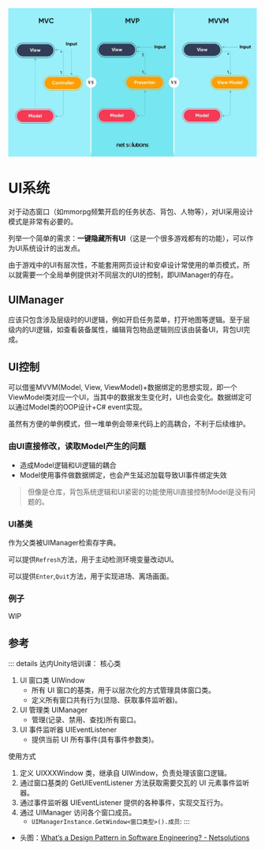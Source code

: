 
<img src="../img/uisystem-1.jpg">

# UI系统

对于动态窗口（如mmorpg频繁开启的任务状态、背包、人物等），对UI采用设计模式是非常有必要的。

列举一个简单的需求：**一键隐藏所有UI**（这是一个很多游戏都有的功能），可以作为UI系统设计的出发点。

由于游戏中的UI有层次性，不能套用网页设计和安卓设计常使用的单页模式，所以就需要一个全局单例提供对不同层次的UI的控制，即UIManager的存在。

## UIManager

应该只包含涉及层级时的UI逻辑，例如开启任务菜单，打开地图等逻辑。至于层级内的UI逻辑，如查看装备属性，编辑背包物品逻辑则应该由装备UI，背包UI完成。

## UI控制

可以借鉴MVVM(Model, View, ViewModel)+数据绑定的思想实现，即一个ViewModel类对应一个UI，当其中的数据发生变化时，UI也会变化。数据绑定可以通过Model类的OOP设计+C# event实现。

虽然有方便的单例模式，但一堆单例会带来代码上的高耦合，不利于后续维护。

### 由UI直接修改，读取Model产生的问题

- 造成Model逻辑和UI逻辑的耦合
- Model使用事件做数据绑定，也会产生延迟加载导致UI事件绑定失效

> 但像是仓库，背包系统逻辑和UI紧密的功能使用UI直接控制Model是没有问题的。

### UI基类

作为父类被UIManager检索存字典。

可以提供`Refresh`方法，用于主动检测环境变量改动UI。

可以提供`Enter`,`Quit`方法，用于实现进场、离场画面。

### 例子

WIP


## 参考

::: details 达内Unity培训课：
核心类
1. Ul 窗口类 UIWindow 
    - 所有 UI 窗口的基类，用于以层次化的方式管理具体窗口类。
    - 定义所有窗口共有行为(显隐、获取事件监听器)。
2. UI 管理类 UIManager
    - 管理(记录、禁用、查找)所有窗口。
3. UI 事件监听器 UIEventListener
    - 提供当前 UI 所有事件(具有事件参数类)。

使用方式
1. 定义 UIXXXWindow 类，继承自 UIWindow，负责处理该窗口逻辑。
2. 通过窗口基类的 GetUIEventListener 方法获取需要交瓦的 UI 元素事件监听器。
3. 通过事件监听器 UIEventListener 提供的各种事件，实现交互行为。
4. 通过 UIManager 访问各个窗口成员。
    - `UIManagerInstance.GetWindow<窗口类型>().成员`:
:::

- 头图：[What’s a Design Pattern in Software Engineering? - Netsolutions](https://www.netsolutions.com/insights/software-design-pattern/)